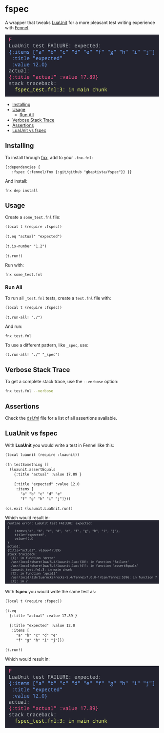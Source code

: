 # fspec

A wrapper that tweaks [LuaUnit](https://luaunit.readthedocs.io) for a more pleasant test writing experience with [Fennel](https://fennel-lang.org/).

![fspec results example](https://raw.githubusercontent.com/gbaptista/assets/main/fspec/fspec.png)

- [Installing](#installing)
- [Usage](#usage)
  - [Run All](#run-all)
- [Verbose Stack Trace](#verbose-stack-trace)
- [Assertions](#assertions)
- [LuaUnit vs fspec](#luaunit-vs-fspec)

## Installing

To install through [fnx](https://github.com/gbaptista/fnx), add to your `.fnx.fnl`:

```fennel
{:dependencies {
   :fspec {:fennel/fnx {:git/github "gbaptista/fspec"}} }}
```

And install:
```
fnx dep install
```

## Usage

Create a `some_test.fnl` file:

```fennel
(local t (require :fspec))

(t.eq "actual" "expected")

(t.is-number "1.2")

(t.run!)
```

Run with:

```sh
fnx some_test.fnl
```

### Run All

To run all `_test.fnl` tests, create a `test.fnl` file with:

```fennel
(local t (require :fspec))

(t.run-all! "./")
```

And run:
```sh
fnx test.fnl
```

To use a different pattern, like `_spec`, use:
```fennel
(t.run-all! "./" "_spec")
```

## Verbose Stack Trace

To get a complete stack trace, use the `--verbose` option:
```sh
fnx test.fnl --verbose
```

## Assertions

Check the [dsl.fnl](https://github.com/gbaptista/fspec/blob/main/fspec/logic/dsl.fnl) file for a list of all assertions available.

## LuaUnit vs fspec

With **LuaUnit** you would write a test in Fennel like this:

```fennel
(local luaunit (require :luaunit))

(fn testSomething []
  (luaunit.assertEquals
    {:title "actual" :value 17.89 }
    
    {:title "expected" :value 12.0
     :items [
       "a" "b" "c" "d" "e"
       "f" "g" "h" "i" "j"]}))

(os.exit (luaunit.LuaUnit.run))
```
Which would result in:
![LuaUnit results example](https://raw.githubusercontent.com/gbaptista/assets/main/fspec/luaunit.png)


With **fspec** you would write the same test as:

```fennel
(local t (require :fspec))

(t.eq
  {:title "actual" :value 17.89 }
  
  {:title "expected" :value 12.0
   :items [
     "a" "b" "c" "d" "e"
     "f" "g" "h" "i" "j"]})

(t.run!)
```

Which would result in:

![fspec results example](https://raw.githubusercontent.com/gbaptista/assets/main/fspec/fspec.png)
